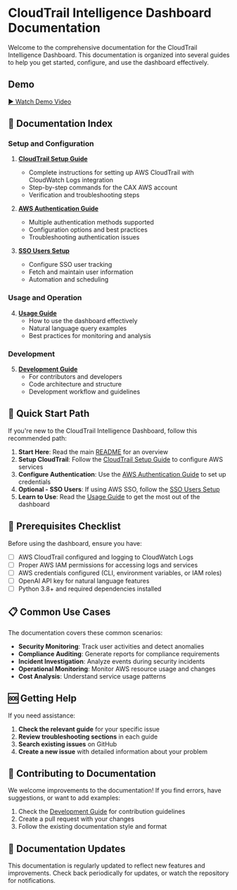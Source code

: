 # CloudTrail Intelligence Dashboard Documentation

Welcome to the comprehensive documentation for the CloudTrail Intelligence Dashboard. This documentation is organized into several guides to help you get started, configure, and use the dashboard effectively.

## Demo
[▶️ Watch Demo Video](assets/Exploring%20the%20CloudTrail%20Intelligence%20Dashboard%20%281%29.mp4)



## 📖 Documentation Index

### Setup and Configuration

1. **[CloudTrail Setup Guide](cloudtrail-setup.md)**
   - Complete instructions for setting up AWS CloudTrail with CloudWatch Logs integration
   - Step-by-step commands for the CAX AWS account
   - Verification and troubleshooting steps

2. **[AWS Authentication Guide](aws-authentication.md)**
   - Multiple authentication methods supported
   - Configuration options and best practices
   - Troubleshooting authentication issues

3. **[SSO Users Setup](sso-users-setup.md)**
   - Configure SSO user tracking
   - Fetch and maintain user information
   - Automation and scheduling

### Usage and Operation

4. **[Usage Guide](usage-guide.md)**
   - How to use the dashboard effectively
   - Natural language query examples
   - Best practices for monitoring and analysis

### Development

5. **[Development Guide](development.md)**
   - For contributors and developers
   - Code architecture and structure
   - Development workflow and guidelines

## 🚀 Quick Start Path

If you're new to the CloudTrail Intelligence Dashboard, follow this recommended path:

1. **Start Here**: Read the main [README](../README.md) for an overview
2. **Setup CloudTrail**: Follow the [CloudTrail Setup Guide](cloudtrail-setup.md) to configure AWS services
3. **Configure Authentication**: Use the [AWS Authentication Guide](aws-authentication.md) to set up credentials
4. **Optional - SSO Users**: If using AWS SSO, follow the [SSO Users Setup](sso-users-setup.md)
5. **Learn to Use**: Read the [Usage Guide](usage-guide.md) to get the most out of the dashboard

## 🔧 Prerequisites Checklist

Before using the dashboard, ensure you have:

- [ ] AWS CloudTrail configured and logging to CloudWatch Logs
- [ ] Proper AWS IAM permissions for accessing logs and services
- [ ] AWS credentials configured (CLI, environment variables, or IAM roles)
- [ ] OpenAI API key for natural language features
- [ ] Python 3.8+ and required dependencies installed

## 📋 Common Use Cases

The documentation covers these common scenarios:

- **Security Monitoring**: Track user activities and detect anomalies
- **Compliance Auditing**: Generate reports for compliance requirements
- **Incident Investigation**: Analyze events during security incidents
- **Operational Monitoring**: Monitor AWS resource usage and changes
- **Cost Analysis**: Understand service usage patterns

## 🆘 Getting Help

If you need assistance:

1. **Check the relevant guide** for your specific issue
2. **Review troubleshooting sections** in each guide
3. **Search existing issues** on GitHub
4. **Create a new issue** with detailed information about your problem

## 📝 Contributing to Documentation

We welcome improvements to the documentation! If you find errors, have suggestions, or want to add examples:

1. Check the [Development Guide](development.md) for contribution guidelines
2. Create a pull request with your changes
3. Follow the existing documentation style and format

## 🔄 Documentation Updates

This documentation is regularly updated to reflect new features and improvements. Check back periodically for updates, or watch the repository for notifications. 
